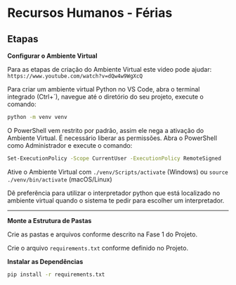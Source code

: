 # Recursos Humanos - Férias

## Etapas

**Configurar o Ambiente Virtual**

Para as etapas de criação do Ambiente Virtual este video pode ajudar: `https://www.youtube.com/watch?v=dQw4w9WgXcQ`

Para criar um ambiente virtual Python no VS Code, abra o terminal integrado (Ctrl+`), navegue até o diretório do seu projeto, execute o comando:

```bash
python -m venv venv
```

O PowerShell vem restrito por padrão, assim ele nega a ativação do Ambiente Virtual. É necessário liberar as permissões. Abra o PowerShell como Administrador e execute o comando:

```bash
Set-ExecutionPolicy -Scope CurrentUser -ExecutionPolicy RemoteSigned
```

Ative o Ambiente Virtual com `./venv/Scripts/activate` (Windows) ou `source ./venv/bin/activate` (macOS/Linux)

Dê preferência para utilizar o interpretador python que está localizado no ambiente virtual quando o sistema te pedir para escolher um interpretador.

---

**Monte a Estrutura de Pastas**

Crie as pastas e arquivos conforme descrito na Fase 1 do Projeto.

Crie o arquivo `requirements.txt` conforme definido no Projeto.

**Instalar as Dependências**

```bash
pip install -r requirements.txt
```